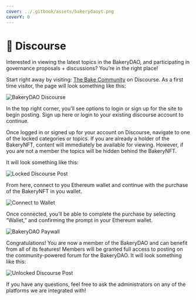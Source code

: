 ```yaml
---
cover: ../.gitbook/assets/bakerydaoyt.png
coverY: 0
---
```


# 🎱 Discourse

Interested in viewing the latest topics in the BakeryDAO, and participating in governance proposals + discussions? You’re in the right place!

Start right away by visiting: [The Bake Community](https://bake.community) on Discourse. As a first time visitor, the page will look something like this:

![BakeryDAO Discourse](https://bakery.fyi/wp-content/uploads/2022/01/12-1-1.png)

In the top right corner, you’ll see options to login or sign up for the site to begin posting. Sign up here or login to your existing discourse account to continue.

Once logged in or signed up for your account on Discourse, navigate to one of the locked categories or topics. If you are already a holder of the BakeryNFT, content will immediately be available for viewing. However, if you are not a member the topics will be hidden behind the BakeryNFT.

It will look something like this:

![Locked Discourse Post](https://bakery.fyi/wp-content/uploads/2022/01/11.png)

From here, connect to you Ethereum wallet and continue with the purchase of the BakeryNFT in you wallet.

![Connect to Wallet](https://bakery.fyi/wp-content/uploads/2022/01/6-2-2.png)

Once connected, you’ll be able to complete the purchase by selecting “Wallet,” and confirming the prompt in your Ethereum wallet.

![BakeryDAO Paywall](https://bakery.fyi/wp-content/uploads/2022/01/7-1-1.png)

Congratulations! You are now a member of the BakeryDAO and can benefit from all of its features! Members will be granted full access to posting on the community-powered forum for the BakeryDAO. It will look something like this:

![Unlocked Discourse Post](https://bakery.fyi/wp-content/uploads/2022/01/10-5.png)

If you have any questions, feel free to ask the administrators on any of the platforms we are integrated with!
